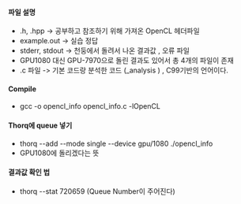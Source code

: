 #### 파일 설명
 
 - .h, .hpp -> 공부하고 참조하기 위해 가져온 OpenCL 헤더파일
 - example.out -> 실습 정답
 - stderr, stdout -> 천둥에서 돌려서 나온 결과값 , 오류 파일
 - GPU1080 대신 GPU-7970으로 돌린 결과도 있어서 총 4개의 파일이 존재
 - .c 파일 -> 기본 코드랑 분석한 코드 (_analysis ) , C99기반의 언어이다.
#### Compile
  - gcc -o opencl_info opencl_info.c -lOpenCL

#### Thorq에 queue 넣기
  - thorq --add --mode single --device gpu/1080 ./opencl_info
  - GPU1080에 돌리겠다는 뜻

#### 결과값 확인 법
  - thorq --stat 720659 (Queue Number이 주어진다)








